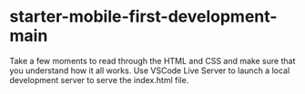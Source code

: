 # starter-mobile-first-development-main
Take a few moments to read through the HTML and CSS and make sure that you understand how it all works. Use VSCode Live Server to launch a local development server to serve the index.html file.
